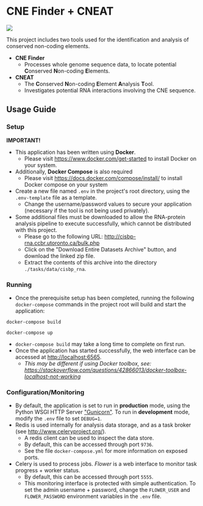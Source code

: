 # CNE Finder + CNEAT

![](https://i.imgur.com/nD6EXzX.png)

This project includes two tools used for the identification and analysis of conserved non-coding elements.

- **CNE Finder**
	- Processes whole genome sequence data, to locate potential **C**onserved **N**on-coding **E**lements.
- **CNEAT**
	- The **C**onserved **N**on-coding **E**lement **A**nalysis **T**ool.
	- Investigates potential RNA interactions involving the CNE sequence.

## Usage Guide

### Setup

**IMPORTANT!**

- This application has been written using **Docker**.
	- Please visit https://www.docker.com/get-started to install Docker on your system.
- Additionally, **Docker Compose** is also required 
	- Please visit https://docs.docker.com/compose/install/ to install Docker compose on your system
- Create a new file named `.env` in the project's root directory, using the `.env-template` file as a template.
	- Change the username/password values to secure your application (necessary if the tool is not being used privately).
- Some additional files must be downloaded to allow the RNA-protein analysis pipeline to execute successfully, which cannot be distributed with this project.
	- Please go to the following URL: http://cisbp-rna.ccbr.utoronto.ca/bulk.php
	- Click on the "Download Entire Datasets Archive" button, and download the linked zip file. 
	- Extract the contents of this archive into the directory `./tasks/data/cisbp_rna`.

### Running

- Once the prerequisite setup has been completed, running the following `docker-compose` commands in the project root will build and start the application:
 
```
docker-compose build

docker-compose up
```

- `docker-compose build` may take a long time to complete on first run.
- Once the application has started successfully, the web interface can be accessed at [http://localhost:6565](http://localhost:6565).
	- *This may be different if using Docker toolbox, see: https://stackoverflow.com/questions/42866013/docker-toolbox-localhost-not-working*

### Configuration/Monitoring

- By default, the application is set to run in **production** mode, using the Python WSGI HTTP Server ["Gunicorn"](https://gunicorn.org/). To run in **development** mode, modify the `.env` file to set `DEBUG=1`.
- Redis is used internally for analysis data storage, and as a task broker (see http://www.celeryproject.org/). 
	- A redis client can be used to inspect the data store.
	- By default, this can be accessed through port `9736`.
	- See the file `docker-compose.yml` for more information on exposed ports.
- Celery is used to process jobs. *Flower* is a web interface to monitor task progress + worker status.
	- By default, this can be accessed through port `5555`.
	- This monitoring interface is protected with simple authentication. To set the admin username + password, change the `FLOWER_USER` and `FLOWER_PASSWORD` environment variables in the `.env` file.